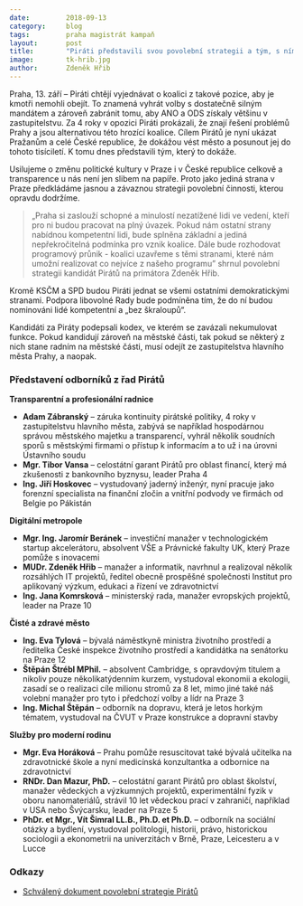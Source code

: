 ```yaml
---
date:         2018-09-13
category:     blog
tags:         praha magistrát kampaň
layout:       post
title:        "Piráti představili svou povolební strategii a tým, s nímž chtějí vést Prahu"
image:        tk-hrib.jpg
author:       Zdeněk Hřib
---
```


Praha, 13. září – Piráti chtějí vyjednávat o koalici z takové pozice, aby je kmotři nemohli obejít. To znamená vyhrát volby s dostatečně silným mandátem a zároveň zabránit tomu, aby ANO a ODS získaly většinu v zastupitelstvu. Za 4 roky v opozici Piráti prokázali, že znají řešení problémů Prahy a jsou alternativou této hrozící koalice. Cílem Pirátů je nyní ukázat Pražanům a celé České republice, že dokážou vést město a posunout jej do tohoto tisíciletí. K tomu dnes představili tým, který to dokáže.

Usilujeme o změnu politické kultury v Praze i v České republice celkově a transparence u nás není jen slibem na papíře. Proto jako jediná strana v Praze předkládáme jasnou a závaznou strategii povolební činnosti, kterou opravdu dodržíme.

> „Praha si zaslouží schopné a minulostí nezatížené lidi ve vedení, kteří pro ni budou pracovat na plný úvazek. Pokud nám ostatní strany nabídnou kompetentní lidi, bude splněna základní a jediná nepřekročitelná podmínka pro vznik koalice. Dále bude rozhodovat programový průnik - koalici uzavřeme s těmi stranami, které nám umožní realizovat co nejvíce z našeho programu” shrnul povolební strategii kandidát Pirátů na primátora Zdeněk Hřib.

Kromě KSČM a SPD budou Piráti jednat se všemi ostatními demokratickými stranami. Podpora libovolné Rady bude podmíněna tím, že do ní budou nominováni lidé kompetentní a „bez škraloupů“.

Kandidáti za Piráty podepsali kodex, ve kterém se zavázali nekumulovat funkce. Pokud kandidují zároveň na městské části, tak pokud se některý z nich stane radním na městské části, musí odejít ze zastupitelstva hlavního města Prahy, a naopak.

### Představení odborníků z řad Pirátů

**Transparentní a profesionální radnice**
* **Adam Zábranský** – záruka kontinuity pirátské politiky, 4 roky v zastupitelstvu hlavního města, zabývá se například hospodárnou správou městského majetku a transparencí, vyhrál několik soudních sporů s městskými firmami o přístup k informacím a to už i na úrovni Ústavního soudu
* **Mgr. Tibor Vansa** – celostátní garant Pirátů pro oblast financí, který má zkušenosti z bankovního byznysu, leader Praha 4
* **Ing. Jiří Hoskovec** – vystudovaný jaderný inženýr, nyní pracuje jako forenzní specialista na finanční zločin a vnitřní podvody ve firmách od Belgie po Pákistán

**Digitální metropole**
* **Mgr. Ing. Jaromír Beránek** – investiční manažer v technologickém startup akcelerátoru, absolvent VŠE a Právnické fakulty UK, který Praze pomůže s inovacemi
* **MUDr. Zdeněk Hřib** – manažer a informatik, navrhnul a realizoval několik rozsáhlých IT projektů, ředitel obecně prospěšné společnosti Institut pro aplikovaný výzkum, edukaci a řízení ve zdravotnictví
* **Ing. Jana Komrsková** – ministerský rada, manažer evropských projektů, leader na Praze 10

**Čisté a zdravé město**
* **Ing. Eva Tylová** – bývalá náměstkyně ministra životního prostředí a ředitelka České inspekce životního prostředí a kandidátka na senátorku na Praze 12
* **Štěpán Štrébl MPhil.** – absolvent Cambridge, s opravdovým titulem a nikoliv pouze několikatýdenním kurzem, vystudoval ekonomii a ekologii, zasadí se o realizaci cíle milionu stromů za 8 let, mimo jiné také náš volební manažer pro tyto i předchozí volby a lídr na Praze 3
* **Ing. Michal Štěpán** – odborník na dopravu, která je letos horkým tématem, vystudoval na ČVUT v Praze konstrukce a dopravní stavby

**Služby pro moderní rodinu**
* **Mgr. Eva Horáková** – Prahu pomůže resuscitovat také bývalá učitelka na zdravotnické škole a nyní medicínská konzultantka a odbornice na zdravotnictví
* **RNDr. Dan Mazur, PhD.** – celostátní garant Pirátů pro oblast školství, manažer vědeckých a výzkumných projektů, experimentální fyzik v oboru nanomateriálů, strávil 10 let vědeckou prací v zahraničí, například v USA nebo Švýcarsku, leader na Praze 5
* **PhDr. et Mgr., Vít Šimral LL.B., Ph.D. et Ph.D.** – odborník na sociální otázky a bydlení, vystudoval politologii, historii, právo, historickou sociologii a ekonometrii na univerzitách v Brně, Praze, Leicesteru a v Lucce

### Odkazy 

* [Schválený dokument povolební strategie Pirátů](https://a.pirati.cz/praha/pdf/povolebni-strategie-zhmp.pdf)
